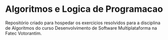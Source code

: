 # Algoritmos e Logica de Programacao
Repositório criado para hospedar os exercicios resolvidos para a disciplina de Algoritmos do curso Desenvolvimento de Software Multiplataforma na Fatec Votorantim.
